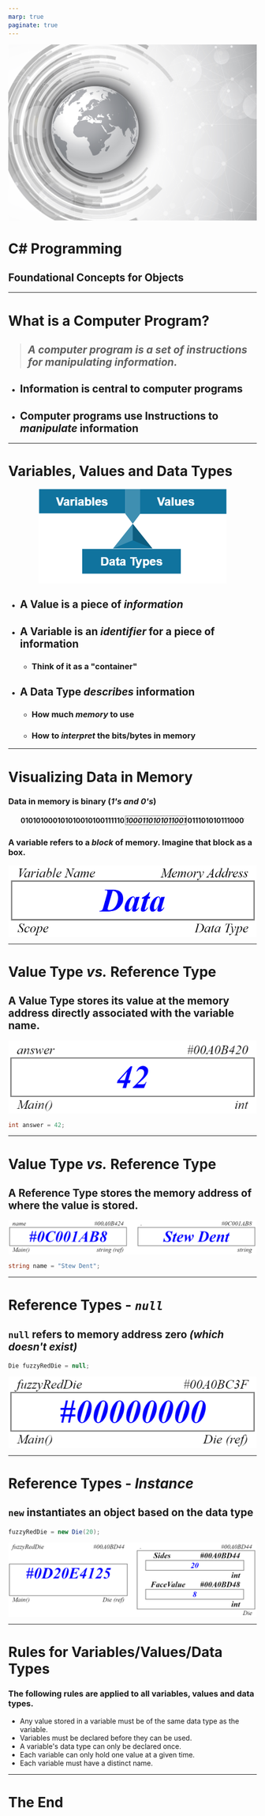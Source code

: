 ```yaml
---
marp: true
paginate: true
---
```


<style scoped>
section {
  padding-left: 60%;
  justify-content: center;
}
</style>

![bg](./00/12361.jpg)

# **C# Programming**

## Foundational Concepts for Objects

----

<style>
section { justify-content: flex-start; }
</style>

# What is a Computer Program?

> ## *A computer program is a **set of instructions** for manipulating **information**.*

* ## **Information** is central to computer programs
* ## Computer programs use **Instructions** to *manipulate* information

----

# Variables, Values and Data Types

![bg right:30% fit](./00/Variables-Values-DataTypes.png)

- ## A **Value** is a piece of *information*
- ## A **Variable** is an *identifier* for a piece of information
  - ### Think of it as a "container"
- ## A **Data Type** *describes* information
  - ### How much *memory* to use
  - ### How to *interpret* the bits/bytes in memory

----

<style scoped>
img {
  display: block;
  margin: 0 auto;
}
h4 {
  overflow: hidden;
  white-space: nowrap;
  margin: 0 25px;
}
h4 em {
  border: solid thin gray;
  display: inline-block;
  margin: 2px 1px;
}
</style>

# Visualizing Data in Memory

### Data in memory is **binary** (*1's and 0's*)

#### **010101000101010010100111110*1000110101011001*01110101011100010101011010101101010010110101101**

### A **variable** refers to a *block* of memory. Imagine that block as a box. 

![](./00/Variable-Visualization-Template.png)

----

# **Value Type** *vs.* **Reference Type**

## A **Value Type** stores its value at the memory address directly associated with the variable name.

![](./00/Variable-int.png)

```csharp
int answer = 42; 
```

----

# **Value Type** *vs.* **Reference Type**

## A **Reference Type** stores the memory address of where the value is stored.

![](./00/Variable-string.png)

```csharp
string name = "Stew Dent";
```

----

# Reference Types - *`null`*

## `null` refers to memory address zero *(which doesn't exist)*

```csharp
Die fuzzyRedDie = null;
```

![](./00/Variable-Die-null.png)

----

# Reference Types - *Instance*

## `new` instantiates an object based on the data type 

```csharp
fuzzyRedDie = new Die(20);
```

![](./00/Variable-Die.png)

----

# Rules for Variables/Values/Data Types

### The following rules are applied to all variables, values and data types.

- Any value stored in a variable must be of the same data type as the variable.
- Variables must be declared before they can be used.
- A variable's data type can only be declared once.
- Each variable can only hold one value at a given time.
- Each variable must have a distinct name.

----


<!--
_backgroundColor: #1111
_color: black
-->

# The End